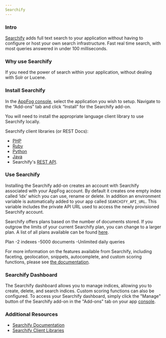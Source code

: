 ```yaml
---
Searchify
---
```


### Intro

[Searchify](http://www.searchify.com) adds full text search to your application without having to configure or host your own search infrastructure. Fast real time search, with most queries answered in under 100 milliseconds.

### Why use Searchify

If you need the power of search within your application, without dealing with Solr or Lucene.

### Install Searchify

In the [AppFog console](https://console.appfog.com/), select the application you wish to setup.
Navigate to the “Add-ons” tab and click “Install” for the Searchify add-on.

You will need to install the appropriate language client library to use Searchify locally.

Searchify client libraries (or REST Docs):
* [PHP](http://www.searchify.com/documentation/php-client)
* [Ruby](http://www.searchify.com/documentation/ruby-client)
* [Python](http://www.searchify.com/documentation/python-client)
* [Java](http://www.searchify.com/documentation/java-client)
* Searchify's [REST API](http://www.searchify.com/documentation/api).

### Use Searchify

Installing the Searchify add-on creates an account with Searchify associated with your AppFog account. By default it creates one empty index called ‘idx’ which you can use, rename or delete. 
In addition an environment variable is automatically added to your app called `SEARCHIFY_API_URL`.
This variable includes the private API URL used to access the newly provisioned Searchify account.

Searchify offers plans based on the number of documents stored. If you outgrow the limits of your current Searchify plan, you can change to a larger plan. A list of all plans available can be found [here](http://www.searchify.com/plans).

Plan
-2 indexes
-5000 documents
-Unlimited daily queries

For more information on the features available from Searchify, including faceting, geolocation, snippets, autocomplete, and custom scoring functions, please see [the documentation](http://www.searchify.com/documentation).

### Searchify Dashboard

The Searchify dashboard allows you to manage indices, allowing you to create, delete, and search indices.  Custom scoring functions can also be configured. To access your Searchify dashboard, simply click the "Manage" button of the Searchify add-on in the "Add-ons" tab on your app [console](https://console.appfog.com/).

### Additional Resources

* [Searchify Documentation](http://www.searchify.com/documentation/)
* [Searchify Client Libraries](http://www.searchify.com/documentation/clients)
